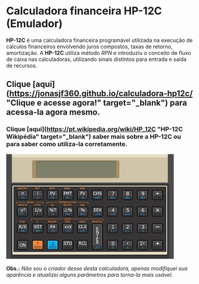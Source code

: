 # Calculadora financeira HP-12C (Emulador)

**HP-12C** é uma calculadora financeira programável utilizada na execução de cálculos financeiros envolvendo juros compostos, taxas de retorno, amortização. A **HP-12C** utiliza método _RPN_ e introduziu o conceito de fluxo de caixa nas calculadoras, utilizando sinais distintos para entrada e saída de recursos.

## Clique [**aqui**](https://jonasjf360.github.io/calculadora-hp12c/ "Clique e acesse agora!" target="_blank") para acessa-la agora mesmo.

### Clique [**aqui**](https://pt.wikipedia.org/wiki/HP_12C "HP-12C Wikipédia" target="_blank") saber mais sobre a HP-12C ou para saber como utiliza-la corretamente.

<img src="arquivos/hp12c.jpg" alt="HP-12C" />

**Obs.:** _Não sou o criador desse desta calculadora, apenas modifiquei sua aparência e atualizei alguns parâmetros para torna-la mais usável._
